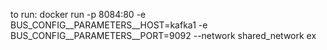 to run: 
docker run -p 8084:80 -e BUS_CONFIG__PARAMETERS__HOST=kafka1 -e BUS_CONFIG__PARAMETERS__PORT=9092 --network shared_network ex